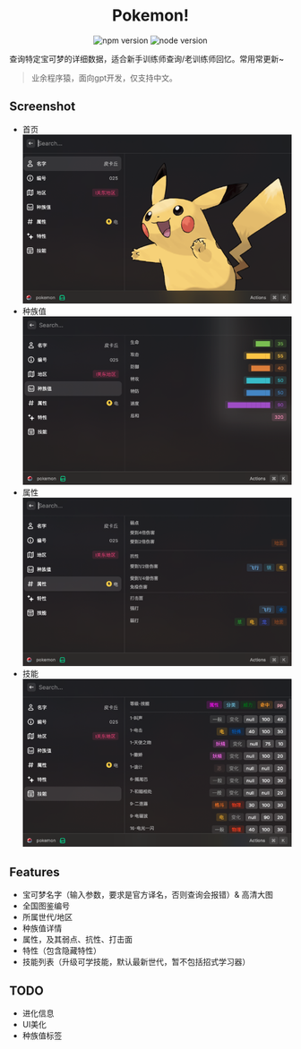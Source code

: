 # <div align="center">Pokemon!</div>

<div align='center'>

![npm version](https://img.shields.io/badge/npm-10.5.2-blue.svg) ![node version](https://img.shields.io/badge/node-20.13.1-green.svg)

</div>


查询特定宝可梦的详细数据，适合新手训练师查询/老训练师回忆。常用常更新~

> 业余程序猿，面向gpt开发，仅支持中文。

## Screenshot

- 首页
![](./assets/screenshots/home.png)
- 种族值
![](./assets/screenshots/stats.png)
- 属性
![](./assets/screenshots/types.png)
- 技能
![](./assets/screenshots/moves.png)

## Features

- 宝可梦名字（输入参数，要求是官方译名，否则查询会报错）& 高清大图
- 全国图鉴编号
- 所属世代/地区
- 种族值详情
- 属性，及其弱点、抗性、打击面
- 特性（包含隐藏特性）
- 技能列表（升级可学技能，默认最新世代，暂不包括招式学习器）

## TODO
- 进化信息
-  UI美化
-  种族值标签
